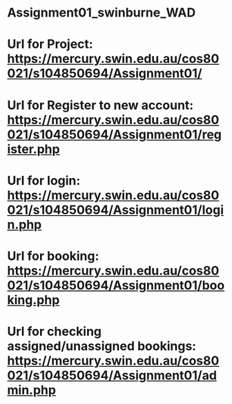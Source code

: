 # Assignment01_swinburne_WAD
# Url for Project: https://mercury.swin.edu.au/cos80021/s104850694/Assignment01/
# Url for Register to new account: https://mercury.swin.edu.au/cos80021/s104850694/Assignment01/register.php
# Url for login: https://mercury.swin.edu.au/cos80021/s104850694/Assignment01/login.php
# Url for booking: https://mercury.swin.edu.au/cos80021/s104850694/Assignment01/booking.php
# Url for checking assigned/unassigned bookings: https://mercury.swin.edu.au/cos80021/s104850694/Assignment01/admin.php
